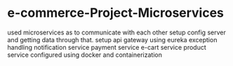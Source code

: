 # e-commerce-Project-Microservices 
used microservices as to communicate with each other 
setup config server and getting data through that.
setup api gateway using eureka 
exception handling 
notification service
payment service
e-cart service
product service
configured using docker and containerization
